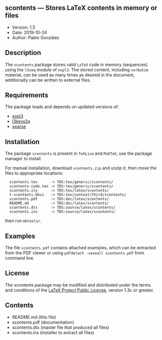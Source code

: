 ## scontents — Stores LaTeX contents in memory or files
- Version: 1.5
- Date: 2019-10-24
- Author: Pablo González

## Description
The `scontents` package stores valid `LaTeX` code in memory (sequences) using the
`l3seq` module of `expl3`. The stored content, including `verbatim` material, can be
used as many times as desired in the document, additionally can be written
to external files.

## Requirements
The package loads and depends on updated versions of:
- [expl3](https://ctan.org/pkg/expl3)
- [l3keys2e](https://ctan.org/pkg/l3keys2e)
- [xparse](https://ctan.org/pkg/xparse)

## Installation

The package `scontents` is present in `TeXLive` and `MiKTeX`, use the 
package manager to install.

For manual installation, download `scontents.zip` and unzip it, then move
the files to appropriate locations:
```
  scontents.tex      -> TDS:tex/generic/scontents/
  scontents-code.tex -> TDS:tex/generic/scontents/
  scontents.sty      -> TDS:tex/latex/scontents/
  t-scontents.mkvi   -> TDS:tex/context/third/scontents/
  scontents.pdf      -> TDS:doc/latex/scontents/
  README.md          -> TDS:doc/latex/scontents/
  scontents.dtx      -> TDS:source/latex/scontents/
  scontents.ins      -> TDS:source/latex/scontents/
```
then run `mktexlsr`.
## Examples

The file `scontents.pdf` contains attached examples, which can be extracted
from the PDF viewer or using `pdfdetach -saveall scontents.pdf` from command line.

## License
The scontents package may be modified and distributed under the terms and
conditions of the [LaTeX Project Public License](https://www.latex-project.org/lppl/), version 1.3c or greater.

## Contents
- README.md (this file)
- scontents.pdf  (documentation)
- scontents.dtx  (master file that produced all files)
- scontents.ins  (installer to extract all files)
